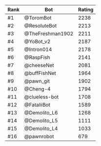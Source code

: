 Rank|Bot|Rating
---|---|---
#1|@ToromBot|2238
#2|@ResoluteBot|2213
#3|@TheFreshman1902|2211
#4|@YoBot_v2|2187
#5|@Intron014|2178
#6|@RaspFish|2141
#7|@cheeseNet|2081
#8|@buffFishNet|1964
#9|@pawn_git|1902
#10|@Cheng-4|1794
#11|@clueless-bot|1708
#12|@FataliiBot|1589
#13|@Demolito_L6|1268
#14|@Demolito_L5|1111
#15|@Demolito_L4|1033
#16|@pawnrobot|679
